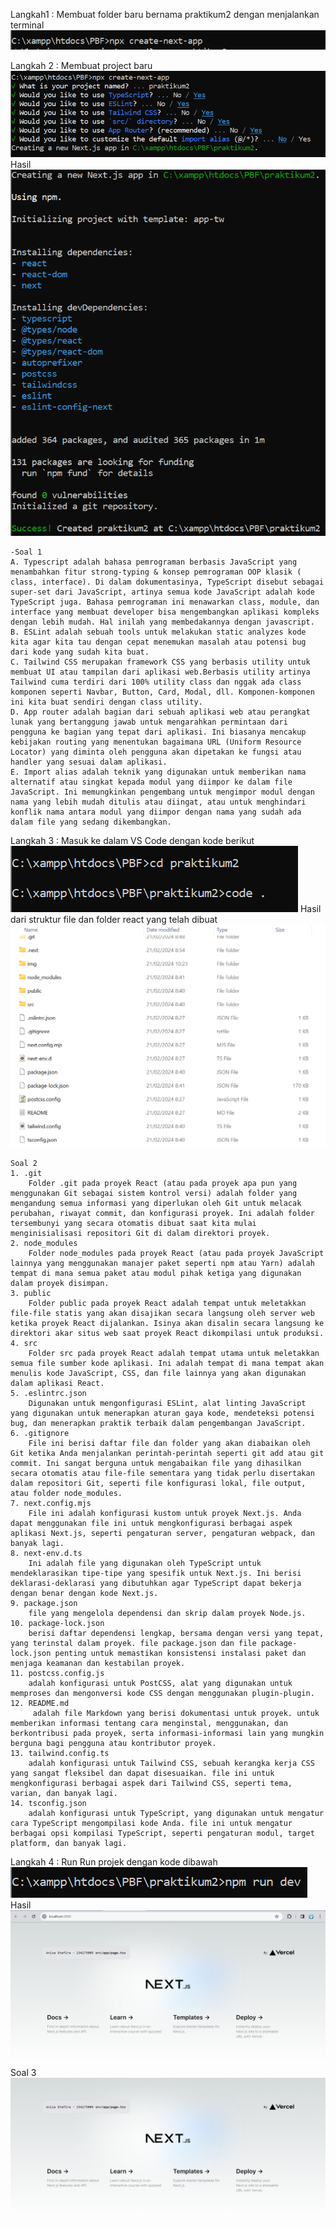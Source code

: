 Langkah1 :
    Membuat folder baru bernama praktikum2 dengan menjalankan terminal 
    ![CMD](/img/langkah1.png)

Langkah 2 :
    Membuat project baru
    ![CMD](/img/langkah2.1.png)
    Hasil
    ![CMD](/img/hasil%20langkah2.1.png)

    -Soal 1
    A. Typescript adalah bahasa pemrograman berbasis JavaScript yang menambahkan fitur strong-typing & konsep pemrograman OOP klasik ( class, interface). Di dalam dokumentasinya, TypeScript disebut sebagai super-set dari JavaScript, artinya semua kode JavaScript adalah kode TypeScript juga. Bahasa pemrograman ini menawarkan class, module, dan interface yang membuat developer bisa mengembangkan aplikasi kompleks dengan lebih mudah. Hal inilah yang membedakannya dengan javascript.
    B. ESLint adalah sebuah tools untuk melakukan static analyzes kode kita agar kita tau dengan cepat menemukan masalah atau potensi bug dari kode yang sudah kita buat.
    C. Tailwind CSS merupakan framework CSS yang berbasis utility untuk membuat UI atau tampilan dari aplikasi web.Berbasis utility artinya Tailwind cuma terdiri dari 100% utility class dan nggak ada class komponen seperti Navbar, Button, Card, Modal, dll. Komponen-komponen ini kita buat sendiri dengan class utility.
    D. App router adalah bagian dari sebuah aplikasi web atau perangkat lunak yang bertanggung jawab untuk mengarahkan permintaan dari pengguna ke bagian yang tepat dari aplikasi. Ini biasanya mencakup kebijakan routing yang menentukan bagaimana URL (Uniform Resource Locator) yang diminta oleh pengguna akan dipetakan ke fungsi atau handler yang sesuai dalam aplikasi.
    E. Import alias adalah teknik yang digunakan untuk memberikan nama alternatif atau singkat kepada modul yang diimpor ke dalam file JavaScript. Ini memungkinkan pengembang untuk mengimpor modul dengan nama yang lebih mudah ditulis atau diingat, atau untuk menghindari konflik nama antara modul yang diimpor dengan nama yang sudah ada dalam file yang sedang dikembangkan.

Langkah 3 :
    Masuk ke dalam VS Code dengan kode berikut
    ![CMD](/img/Langkah3.1.png)
    Hasil dari struktur file dan folder react yang telah dibuat
    ![CMD](/img/langkah3.2.png)

    Soal 2
    1. .git 
        Folder .git pada proyek React (atau pada proyek apa pun yang menggunakan Git sebagai sistem kontrol versi) adalah folder yang mengandung semua informasi yang diperlukan oleh Git untuk melacak perubahan, riwayat commit, dan konfigurasi proyek. Ini adalah folder tersembunyi yang secara otomatis dibuat saat kita mulai menginisialisasi repositori Git di dalam direktori proyek.
    2. node_modules
        Folder node_modules pada proyek React (atau pada proyek JavaScript lainnya yang menggunakan manajer paket seperti npm atau Yarn) adalah tempat di mana semua paket atau modul pihak ketiga yang digunakan dalam proyek disimpan.
    3. public
        Folder public pada proyek React adalah tempat untuk meletakkan file-file statis yang akan disajikan secara langsung oleh server web ketika proyek React dijalankan. Isinya akan disalin secara langsung ke direktori akar situs web saat proyek React dikompilasi untuk produksi.
    4. src
        Folder src pada proyek React adalah tempat utama untuk meletakkan semua file sumber kode aplikasi. Ini adalah tempat di mana tempat akan menulis kode JavaScript, CSS, dan file lainnya yang akan digunakan dalam aplikasi React.
    5. .eslintrc.json
        Digunakan untuk mengonfigurasi ESLint, alat linting JavaScript yang digunakan untuk menerapkan aturan gaya kode, mendeteksi potensi bug, dan menerapkan praktik terbaik dalam pengembangan JavaScript.
    6. .gitignore
        File ini berisi daftar file dan folder yang akan diabaikan oleh Git ketika Anda menjalankan perintah-perintah seperti git add atau git commit. Ini sangat berguna untuk mengabaikan file yang dihasilkan secara otomatis atau file-file sementara yang tidak perlu disertakan dalam repositori Git, seperti file konfigurasi lokal, file output, atau folder node_modules.
    7. next.config.mjs
        File ini adalah konfigurasi kustom untuk proyek Next.js. Anda dapat menggunakan file ini untuk mengkonfigurasi berbagai aspek aplikasi Next.js, seperti pengaturan server, pengaturan webpack, dan banyak lagi.
    8. next-env.d.ts
        Ini adalah file yang digunakan oleh TypeScript untuk mendeklarasikan tipe-tipe yang spesifik untuk Next.js. Ini berisi deklarasi-deklarasi yang dibutuhkan agar TypeScript dapat bekerja dengan benar dengan kode Next.js.
    9. package.json
        file yang mengelola dependensi dan skrip dalam proyek Node.js.
    10. package-lock.json
        berisi daftar dependensi lengkap, bersama dengan versi yang tepat, yang terinstal dalam proyek. file package.json dan file package-lock.json penting untuk memastikan konsistensi instalasi paket dan menjaga keamanan dan kestabilan proyek.
    11. postcss.config.js
        adalah konfigurasi untuk PostCSS, alat yang digunakan untuk memproses dan mengonversi kode CSS dengan menggunakan plugin-plugin.
    12. README.md
         adalah file Markdown yang berisi dokumentasi untuk proyek. untuk memberikan informasi tentang cara menginstal, menggunakan, dan berkontribusi pada proyek, serta informasi-informasi lain yang mungkin berguna bagi pengguna atau kontributor proyek.
    13. tailwind.config.ts
        adalah konfigurasi untuk Tailwind CSS, sebuah kerangka kerja CSS yang sangat fleksibel dan dapat disesuaikan. file ini untuk mengkonfigurasi berbagai aspek dari Tailwind CSS, seperti tema, varian, dan banyak lagi.
    14. tsconfig.json
        adalah konfigurasi untuk TypeScript, yang digunakan untuk mengatur cara TypeScript mengompilasi kode Anda. file ini untuk mengatur berbagai opsi kompilasi TypeScript, seperti pengaturan modul, target platform, dan banyak lagi.

Langkah 4 : Run
    Run projek dengan kode dibawah
    ![CMD](/img/langkah4.1.png)
    Hasil
    ![CMD](/img/hasil%20langkah4.1.png)
Soal 3
    ![CMD](/img/hasil%20soal%203.png)